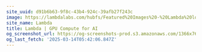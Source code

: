 ```yaml
---
site_uuid: d91b6b63-9f8c-43b4-924c-39afb27f243c
image: https://lambdalabs.com/hubfs/Featured%20Images%20-%20Lambda%20logo.png
site_name: Lambda
title: Lambda | GPU Compute for AI
og_screenshot_url: https://og-screenshots-prod.s3.amazonaws.com/1366x768/80/false/ebef014c9928808828596d87f652c994fd31efa962330533bcd3b16f23cdfdf4.jpeg
og_last_fetch: '2025-03-14T05:42:06.847Z'
---
```



